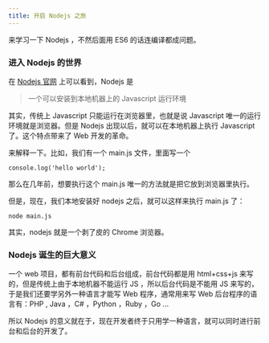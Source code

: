 ```yaml
---
title: 开启 Nodejs 之旅
---
```


来学习一下 Nodejs ，不然后面用 ES6 的话连编译都成问题。

### 进入 Nodejs 的世界

在 [Nodejs 官网](https://nodejs.org/) 上可以看到，Nodejs 是

> 一个可以安装到本地机器上的 Javascript 运行环境

其实，传统上 Javascript 只能运行在浏览器里，也就是说 Javascript 唯一的运行环境就是浏览器。但是 Nodejs 出现以后，就可以在本地机器上执行 Javascript 了。这个特点带来了 Web 开发的革命。

来解释一下。比如，我们有一个 main.js 文件，里面写一个

```
console.log('hello world');
```

那么在几年前，想要执行这个 main.js 唯一的方法就是把它放到浏览器里执行。

但是，现在，我们本地安装好 nodejs 之后，就可以这样来执行 main.js 了：

```
node main.js
```

其实，nodejs 就是一个剥了皮的 Chrome 浏览器。


### Nodejs 诞生的巨大意义

一个 web 项目，都有前台代码和后台组成，前台代码都是用 html+css+js 来写的，但是传统上由于本地机器不能运行 JS ，所以后台代码是不能用 JS 来写的，于是我们还要学另外一种语言才能写 Web 程序，通常用来写 Web 后台程序的语言有：PHP , Java ，C# ，Python ，Ruby ，Go ...

所以 Nodejs 的意义就在于，现在开发者终于只用学一种语言，就可以同时进行前台和后台的开发了。
